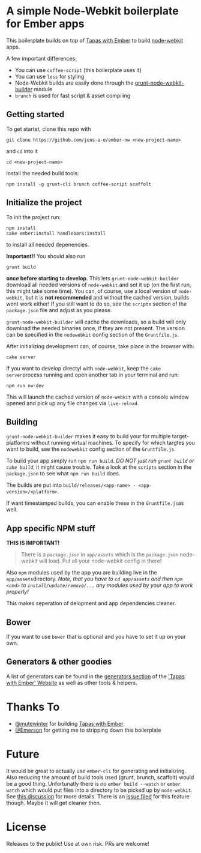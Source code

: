 # A simple Node-Webkit boilerplate for Ember apps

This boilerplate builds on top of [Tapas with Ember](https://github.com/mutewinter/tapas-with-ember) to build [node-webkit](https://github.com/rogerwang/node-webkit) apps.

A few important differences:

* You can use `coffee-script` (this boilerplate uses it)
* You can use `less` for styling
* Node-Webkit builds are easily done through the [grunt-node-webkit-builder](https://github.com/jens-a-e/grunt-node-webkit-builder) module
* `brunch` is used for fast script & asset compiling

## Getting started

To get startet, clone this repo with
```
git clone https://github.com/jens-a-e/ember-nw <new-project-name>
```

and `cd` into it
```
cd <new-project-name>
```

Install the needed build tools:

```
npm install -g grunt-cli brunch coffee-script scaffolt
```

## Initialize the project

To init the project run:

```
npm install
cake ember:install handlebars:install
```

to install all needed depenencies.

**Important!!**
You should also run

```
grunt build
```

**once before starting to develop**. This lets `grunt-node-webkit-builder` download all needed versions of `node-webkit` and set it up (on the first run, this might take some time). You can, of course, use a local version of `node-webkit`, but it is **not recommended** and without the cached version, builds wont work either! If you still want to do so, see the `scripts` section of the `package.json` file and adjust as you please.

`grunt-node-webkit-builder` will cache the downloads, so a build will only download the needed binaries once, if they are not present. The version can be specified in the `nodewebkit` config section of the `Gruntfile.js`.


After initializing development can, of course, take place in the browser with:

```
cake server
```

If you want to develop directyl with `node-webkit`, keep the `cake server`process running and open another tab in your terminal and run:

```
npm run nw-dev
```

This will launch the cached version of `node-webkit` with a console window opened and pick up any file changes via `live-reload`.


## Building

`grunt-node-webkit-builder` makes it easy to build your for multiple target-platforms without running virtual machines. To specify for which targtes you want to build, see the `nodewebkit` config section of the `Gruntfile.js`.

To build your app simply run `npm run build`. _DO NOT just run `grunt build` or `cake build`_, it might cause trouble. Take a look at the `scripts` section in the `package.json` to see what `npm run build` does.

The builds are put into `build/releases/<app-name> - <app-version>/<platform>`.

If want timestamped builds, you can enable these in the `Gruntfile.js`as well.


## App specific NPM stuff

**THIS IS IMPORTANT!**

> There is a `package.json` in `app/assets` which is the `package.json` node-webkit will load. Put all your node-webkit config in there!

Also `npm` modules used by the app you are building live in the `app/assets`directory. _Note, that you have to `cd app/assets` and then `npm <cmd>` to `install/update/remove/...` any modules used by your app to work properly!_

This makes seperation of delopment and app dependencies cleaner.


## Bower

If you want to use `bower` that is optional and you have to set it up on your own.


## Generators & other goodies

A list of generators can be found in the [generators section](https://github.com/mutewinter/tapas-with-ember#generators) of the ['Tapas with Ember' Website](https://github.com/mutewinter/tapas-with-ember) as well as other tools & helpers.


# Thanks To

* [@mutewinter](https://github.com/mutewinter) for building [Tapas with Ember](https://github.com/mutewinter/tapas-with-ember)
* [@Emerson](https://github.com/Emerson) for getting me to stripping down this boilerplate

# Future

It would be great to actually use `ember-cli` for generating and initializing. Also reducing the amount of build tools used (grunt, brunch, scaffolt) would be a good thing. Unfortunatly there is no `ember build --watch` or `ember watch` which would put files into a directory to be picked up by `node-webkit`.
See [this discussion](http://discuss.emberjs.com/t/node-webkit-es6-amd-and-commonjs-resolved/) for more details. There is an [issue filed](https://github.com/stefanpenner/ember-cli/issues/292) for this feature though. Maybe it will get cleaner then.


# License

Releases to the public! Use at own risk. PRs are welcome!
